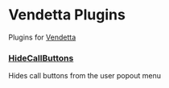 # Vendetta Plugins
Plugins for [Vendetta](https://github.com/vendetta-mod/Vendetta)

### [HideCallButtons](https://janisslsm.github.io/vdplugins/HideCallButtons)

Hides call buttons from the user popout menu